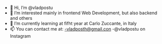 - 👋 Hi, I’m @vladpostu
- 👀 I’m interested mainly in frontend Web Development, but also backend and others
- 🌱 I’m currently learning at fifht year at Carlo Zuccante, in Italy 
- 📫 You can contact me at: 
      -vladposth@gmail.con 
      -@vladpostu on Instagram
